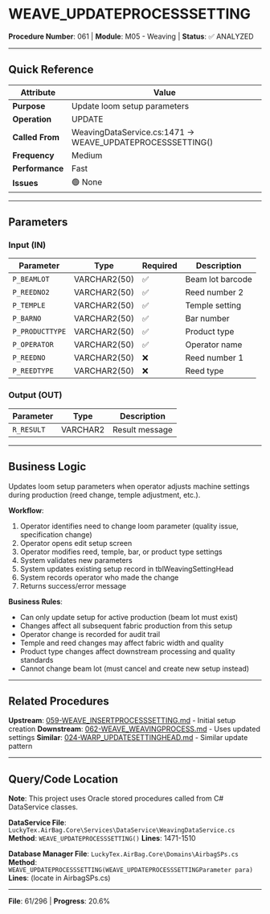 # WEAVE_UPDATEPROCESSSETTING

**Procedure Number**: 061 | **Module**: M05 - Weaving | **Status**: ✅ ANALYZED

---

## Quick Reference

| Attribute | Value |
|-----------|-------|
| **Purpose** | Update loom setup parameters |
| **Operation** | UPDATE |
| **Called From** | WeavingDataService.cs:1471 → WEAVE_UPDATEPROCESSSETTING() |
| **Frequency** | Medium |
| **Performance** | Fast |
| **Issues** | 🟢 None |

---

## Parameters

### Input (IN)

| Parameter | Type | Required | Description |
|-----------|------|----------|-------------|
| `P_BEAMLOT` | VARCHAR2(50) | ✅ | Beam lot barcode |
| `P_REEDNO2` | VARCHAR2(50) | ✅ | Reed number 2 |
| `P_TEMPLE` | VARCHAR2(50) | ✅ | Temple setting |
| `P_BARNO` | VARCHAR2(50) | ✅ | Bar number |
| `P_PRODUCTTYPE` | VARCHAR2(50) | ✅ | Product type |
| `P_OPERATOR` | VARCHAR2(50) | ✅ | Operator name |
| `P_REEDNO` | VARCHAR2(50) | ❌ | Reed number 1 |
| `P_REEDTYPE` | VARCHAR2(50) | ❌ | Reed type |

### Output (OUT)

| Parameter | Type | Description |
|-----------|------|-------------|
| `R_RESULT` | VARCHAR2 | Result message |

---

## Business Logic

Updates loom setup parameters when operator adjusts machine settings during production (reed change, temple adjustment, etc.).

**Workflow**:
1. Operator identifies need to change loom parameter (quality issue, specification change)
2. Operator opens edit setup screen
3. Operator modifies reed, temple, bar, or product type settings
4. System validates new parameters
5. System updates existing setup record in tblWeavingSettingHead
6. System records operator who made the change
7. Returns success/error message

**Business Rules**:
- Can only update setup for active production (beam lot must exist)
- Changes affect all subsequent fabric production from this setup
- Operator change is recorded for audit trail
- Temple and reed changes may affect fabric width and quality
- Product type changes affect downstream processing and quality standards
- Cannot change beam lot (must cancel and create new setup instead)

---

## Related Procedures

**Upstream**: [059-WEAVE_INSERTPROCESSSETTING.md](./059-WEAVE_INSERTPROCESSSETTING.md) - Initial setup creation
**Downstream**: [062-WEAVE_WEAVINGPROCESS.md](./062-WEAVE_WEAVINGPROCESS.md) - Uses updated settings
**Similar**: [024-WARP_UPDATESETTINGHEAD.md](../02_Warping/024-WARP_UPDATESETTINGHEAD.md) - Similar update pattern

---

## Query/Code Location

**Note**: This project uses Oracle stored procedures called from C# DataService classes.

**DataService File**: `LuckyTex.AirBag.Core\Services\DataService\WeavingDataService.cs`
**Method**: `WEAVE_UPDATEPROCESSSETTING()`
**Lines**: 1471-1510

**Database Manager File**: `LuckyTex.AirBag.Core\Domains\AirbagSPs.cs`
**Method**: `WEAVE_UPDATEPROCESSSETTING(WEAVE_UPDATEPROCESSSETTINGParameter para)`
**Lines**: (locate in AirbagSPs.cs)

---

**File**: 61/296 | **Progress**: 20.6%
